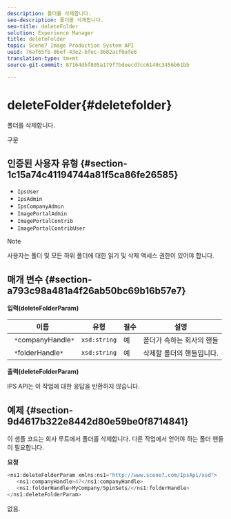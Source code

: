 ```yaml
---
description: 폴더를 삭제합니다.
seo-description: 폴더를 삭제합니다.
seo-title: deleteFolder
solution: Experience Manager
title: deleteFolder
topic: Scene7 Image Production System API
uuid: 76af65fb-86ef-43e2-bfec-3682acf0afe6
translation-type: tm+mt
source-git-commit: 87164dbf805a179f7bdeecd7cc6140c3456b61bb

---
```



# deleteFolder{#deletefolder}

폴더를 삭제합니다.

구문

## 인증된 사용자 유형 {#section-1c15a74c41194744a81f5ca86fe26585}

* `IpsUser`
* `IpsAdmin`
* `IpsCompanyAdmin`
* `ImagePortalAdmin`
* `ImagePortalContrib`
* `ImagePortalContribUser`

>[!NOTE]
>
>사용자는 폴더 및 모든 하위 폴더에 대한 읽기 및 삭제 액세스 권한이 있어야 합니다.

## 매개 변수 {#section-a793c98a481a4f26ab50bc69b16b57e7}

**입력(deleteFolderParam)**

| 이름 | 유형 | 필수 | 설명 |
|---|---|---|---|
| ` *`companyHandle`*` | `xsd:string` | 예 | 폴더가 속하는 회사의 핸들 |
| ` *`folderHandle`*` | `xsd:string` | 예 | 삭제할 폴더의 핸들입니다. |

**출력(deleteFolderParam)**

IPS API는 이 작업에 대한 응답을 반환하지 않습니다.

## 예제 {#section-9d4617b322e8442d80e59be0f8714841}

이 샘플 코드는 회사 루트에서 폴더를 삭제합니다. 다른 작업에서 얻어야 하는 폴더 핸들이 필요합니다.

**요청**

```java
<ns1:deleteFolderParam xmlns:ns1="http://www.scene7.com/IpsApi/xsd">
   <ns1:companyHandle>47</ns1:companyHandle>
   <ns1:folderHandle>MyCompany/SpinSets/</ns1:folderHandle>
</ns1:deleteFolderParam>
```

없음.
